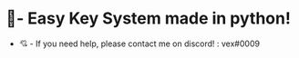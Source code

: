 # 🔑- Easy Key System made in python!

* 💘 - If you need help, please contact me on discord! : vex#0009
